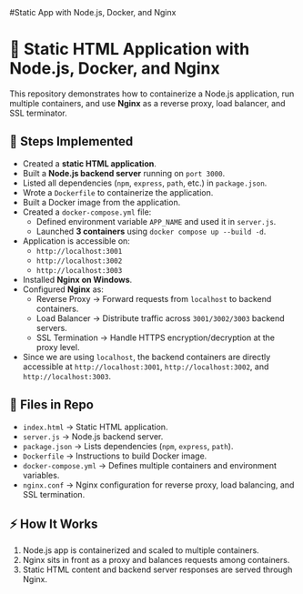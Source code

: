 <!DOCTYPE html>
<html>
<head>
  <meta charset="UTF-8">
  #Static App with Node.js, Docker, and Nginx
</head>
<body>

  <h1>🚀 Static HTML Application with Node.js, Docker, and Nginx</h1>

  <p>
    This repository demonstrates how to containerize a Node.js application, run multiple containers, 
    and use <strong>Nginx</strong> as a reverse proxy, load balancer, and SSL terminator.
  </p>

  <h2>📌 Steps Implemented</h2>
  <ul>
    <li>Created a <strong>static HTML application</strong>.</li>
    <li>Built a <strong>Node.js backend server</strong> running on <code>port 3000</code>.</li>
    <li>Listed all dependencies (<code>npm</code>, <code>express</code>, <code>path</code>, etc.) in <code>package.json</code>.</li>
    <li>Wrote a <code>Dockerfile</code> to containerize the application.</li>
    <li>Built a Docker image from the application.</li>
    <li>Created a <code>docker-compose.yml</code> file:
      <ul>
        <li>Defined environment variable <code>APP_NAME</code> and used it in <code>server.js</code>.</li>
        <li>Launched <strong>3 containers</strong> using <code>docker compose up --build -d</code>.</li>
      </ul>
    </li>
    <li>Application is accessible on:
      <ul>
        <li><code>http://localhost:3001</code></li>
        <li><code>http://localhost:3002</code></li>
        <li><code>http://localhost:3003</code></li>
      </ul>
    </li>
    <li>Installed <strong>Nginx on Windows</strong>.</li>
    <li>Configured <strong>Nginx</strong> as:
      <ul>
        <li>Reverse Proxy → Forward requests from <code>localhost</code> to backend containers.</li>
        <li>Load Balancer → Distribute traffic across <code>3001/3002/3003</code> backend servers.</li>
        <li>SSL Termination → Handle HTTPS encryption/decryption at the proxy level.</li>
      </ul>
    </li>
    <li>Since we are using <code>localhost</code>, the backend containers are directly accessible at 
        <code>http://localhost:3001</code>, <code>http://localhost:3002</code>, and <code>http://localhost:3003</code>.</li>
  </ul>

  <h2>📂 Files in Repo</h2>
  <ul>
    <li><code>index.html</code> → Static HTML application.</li>
    <li><code>server.js</code> → Node.js backend server.</li>
    <li><code>package.json</code> → Lists dependencies (<code>npm</code>, <code>express</code>, <code>path</code>).</li>
    <li><code>Dockerfile</code> → Instructions to build Docker image.</li>
    <li><code>docker-compose.yml</code> → Defines multiple containers and environment variables.</li>
    <li><code>nginx.conf</code> → Nginx configuration for reverse proxy, load balancing, and SSL termination.</li>
  </ul>

  <h2>⚡ How It Works</h2>
  <ol>
    <li>Node.js app is containerized and scaled to multiple containers.</li>
    <li>Nginx sits in front as a proxy and balances requests among containers.</li>
    <li>Static HTML content and backend server responses are served through Nginx.</li>
  </ol>

</body>
</html>
